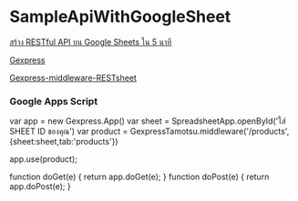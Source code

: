 # SampleApiWithGoogleSheet

[สร้าง RESTful API บน Google Sheets ใน 5 นาที](https://peerasak.com/post/create-rest-api-in-5-minutes-by-google-sheet/?fbclid=IwAR1LjKsPPHv_RPsYdK0VDkuawa10FaC9k1131chj6vlToomRga0VQKqcTUU)

[Gexpress](https://github.com/coderofsalvation/Gexpress)

[Gexpress-middleware-RESTsheet](https://github.com/coderofsalvation/Gexpress-middleware-RESTsheet)

### Google Apps Script ###
var app = new Gexpress.App()
var sheet = SpreadsheetApp.openById('ใส่ SHEET ID ของคุณ')
var product = GexpressTamotsu.middleware('/products', {sheet:sheet,tab:'products'})

app.use(product);

function doGet(e) { return app.doGet(e); }
function doPost(e) { return app.doPost(e); }
